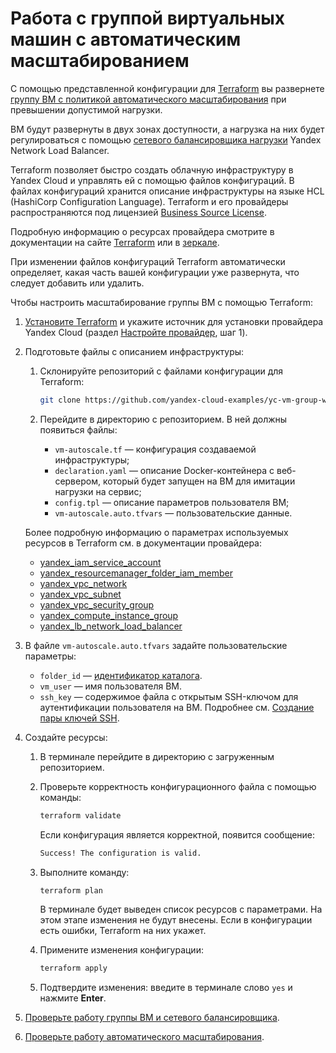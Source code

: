 # Работа с группой виртуальных машин с автоматическим масштабированием

С помощью представленной конфигурации для [Terraform](https://www.terraform.io/) вы развернете [группу ВМ с политикой автоматического масштабирования](https://cloud.yandex.ru/docs/compute/concepts/instance-groups/scale#auto-scale) при превышении допустимой нагрузки.

ВМ будут развернуты в двух зонах доступности, а нагрузка на них будет регулироваться с помощью [сетевого балансировщика нагрузки](https://cloud.yandex.ru/docs/network-load-balancer/concepts/) Yandex Network Load Balancer.

Terraform позволяет быстро создать облачную инфраструктуру в Yandex Cloud и управлять ей с помощью файлов конфигураций. В файлах конфигураций хранится описание инфраструктуры на языке HCL (HashiCorp Configuration Language). Terraform и его провайдеры распространяются под лицензией [Business Source License](https://github.com/hashicorp/terraform/blob/main/LICENSE).

Подробную информацию о ресурсах провайдера смотрите в документации на сайте [Terraform](https://www.terraform.io/docs/providers/yandex/index.html) или в [зеркале](https://terraform-provider.yandexcloud.net).

При изменении файлов конфигураций Terraform автоматически определяет, какая часть вашей конфигурации уже развернута, что следует добавить или удалить.

Чтобы настроить масштабирование группы ВМ с помощью Terraform:

1. [Установите Terraform](https://cloud.yandex.ru/docs/tutorials/infrastructure-management/terraform-quickstart#install-terraform) и укажите источник для установки провайдера Yandex Cloud (раздел [Настройте провайдер](https://cloud.yandex.ru/docs/tutorials/infrastructure-management/terraform-quickstart#configure-provider), шаг 1).

1. Подготовьте файлы с описанием инфраструктуры:
    1. Склонируйте репозиторий с файлами конфигурации для Terraform:
        
        ```bash
        git clone https://github.com/yandex-cloud-examples/yc-vm-group-with-autoscale.git
        ```

    1. Перейдите в директорию с репозиторием. В ней должны появиться файлы:
        - `vm-autoscale.tf` — конфигурация создаваемой инфраструктуры;
        - `declaration.yaml` — описание Docker-контейнера с веб-сервером, который будет запущен на ВМ для имитации нагрузки на сервис;
        - `config.tpl` — описание параметров пользователя ВМ;
        - `vm-autoscale.auto.tfvars` — пользовательские данные.

    Более подробную информацию о параметрах используемых ресурсов в Terraform см. в документации провайдера:
    - [yandex_iam_service_account](https://terraform-provider.yandexcloud.net/Resources/iam_service_account)
    - [yandex_resourcemanager_folder_iam_member](https://terraform-provider.yandexcloud.net/Resources/resourcemanager_folder_iam_member)
    - [yandex_vpc_network](https://terraform-provider.yandexcloud.net/Resources/vpc_network)
    - [yandex_vpc_subnet](https://terraform-provider.yandexcloud.net/Resources/vpc_subnet)
    - [yandex_vpc_security_group](https://terraform-provider.yandexcloud.net/Resources/vpc_security_group)
    - [yandex_compute_instance_group](https://terraform-provider.yandexcloud.net/Resources/compute_instance_group)
    - [yandex_lb_network_load_balancer](https://terraform-provider.yandexcloud.net/Resources/lb_network_load_balancer)

1. В файле `vm-autoscale.auto.tfvars` задайте пользовательские параметры:
    - `folder_id` — [идентификатор каталога](https://cloud.yandex.ru/docs/resource-manager/operations/folder/get-id).
    - `vm_user` — имя пользователя ВМ.
    - `ssh_key` — содержимое файла с открытым SSH-ключом для аутентификации пользователя на ВМ. Подробнее см. [Создание пары ключей SSH](https://cloud.yandex.ru/docs/compute/operations/vm-connect/ssh#creating-ssh-keys).

1. Создайте ресурсы:
    1. В терминале перейдите в директорию с загруженным репозиторием.
    1. Проверьте корректность конфигурационного файла с помощью команды:

        ```bash
        terraform validate
        ```

        Если конфигурация является корректной, появится сообщение:

        ```bash
        Success! The configuration is valid.
        ```

    1. Выполните команду:

        ```bash
        terraform plan
        ```

        В терминале будет выведен список ресурсов с параметрами. На этом этапе изменения не будут внесены. Если в конфигурации есть ошибки, Terraform на них укажет.
    1. Примените изменения конфигурации:

        ```bash
        terraform apply
        ```

    1. Подтвердите изменения: введите в терминале слово `yes` и нажмите **Enter**.
1. [Проверьте работу группы ВМ и сетевого балансировщика](https://cloud.yandex.ru/docs/tutorials/infrastructure-management/vm-autoscale#check-service).
1. [Проверьте работу автоматического масштабирования](https://cloud.yandex.ru/docs/tutorials/infrastructure-management/vm-autoscale#check-highload).
